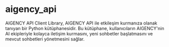 # aigency_api
AIGENCY API Client Library, AIGENCY API ile etkileşim kurmanıza olanak tanıyan bir Python kütüphanesidir. Bu kütüphane, kullanıcıların AIGENCY'nin AI ekipleriyle kolayca iletişim kurmasını, yeni sohbetler başlatmasını ve mevcut sohbetleri yönetmesini sağlar.
